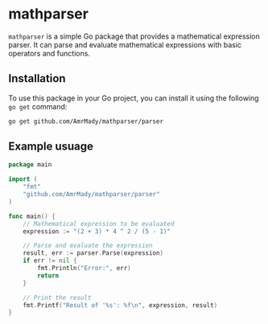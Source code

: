 # mathparser

`mathparser` is a simple Go package that provides a mathematical expression parser. It can parse and evaluate mathematical expressions with basic operators and functions.

## Installation

To use this package in your Go project, you can install it using the following `go get` command:

```bash
go get github.com/AmrMady/mathparser/parser
```

## Example usuage
```go
package main

import (
	"fmt"
	"github.com/AmrMady/mathparser/parser"
)

func main() {
	// Mathematical expression to be evaluated
	expression := "(2 + 3) * 4 ^ 2 / (5 - 1)"

	// Parse and evaluate the expression
	result, err := parser.Parse(expression)
	if err != nil {
		fmt.Println("Error:", err)
		return
	}

	// Print the result
	fmt.Printf("Result of '%s': %f\n", expression, result)
}